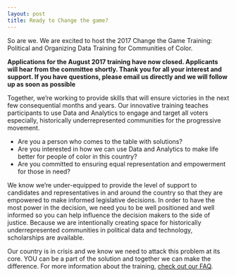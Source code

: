 ```yaml
---
layout: post
title: Ready to Change the game?
---
```


So are we. We are excited to host the 2017 Change the Game Training: Political and Organizing Data Training for Communities of Color.

**Applications for the August 2017 training have now closed. Applicants will hear from the committee shortly. Thank you for all your interest and support. If you have questions, please email us directly and we will follow up as soon as possible**  

Together, we’re working to provide skills that will ensure victories in the next few consequential months and years. Our innovative training teaches participants to use Data and Analytics to engage and target all voters especially, historically underrepresented communities for the progressive movement. 

+ Are you a person who comes to the table with solutions? 
+ Are you interested in how we can use Data and Analytics to make life better for people of color in this country?
+ Are you committed to ensuring equal representation and empowerment for those in need?

We know we’re under-equipped to provide the level of support to candidates and representatives in and around the country so that they are empowered to make informed legislative decisions. In order to have the most power in the decision, we need you to be well positioned and well informed so you can help influence the decision makers to the side of justice. Because we are intentionally creating space for historically underrepresented communities in political data and technology, scholarships are available. 
 
Our country is in crisis and we know we need to attack this problem at its core. YOU can be a part of the solution and together we can make the difference. For more information about the training, [check out our FAQ](http://changethegame.io/info/).
